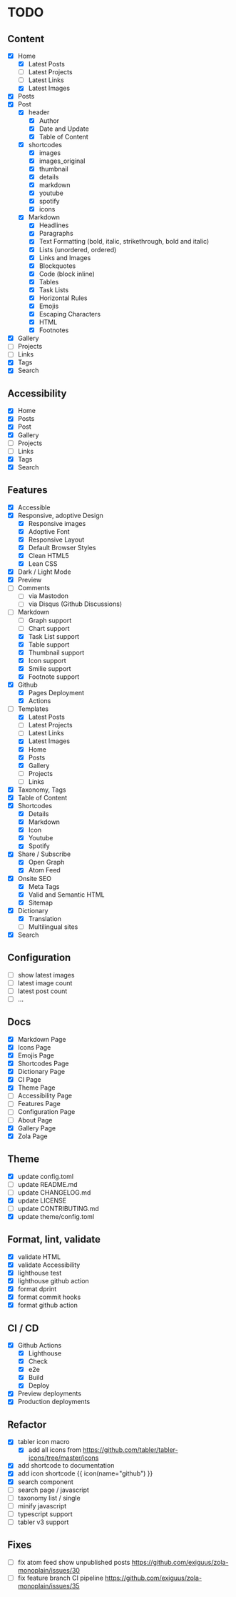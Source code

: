 # TODO

## Content

- [x] Home
  - [x] Latest Posts
  - [ ] Latest Projects
  - [ ] Latest Links
  - [x] Latest Images
- [x] Posts
- [x] Post
  - [x] header
    - [x] Author
    - [x] Date and Update
    - [x] Table of Content
  - [x] shortcodes
    - [x] images
    - [x] images_original
    - [x] thumbnail
    - [x] details
    - [x] markdown
    - [x] youtube
    - [x] spotify
    - [x] icons
  - [x] Markdown
    - [x] Headlines
    - [x] Paragraphs
    - [x] Text Formatting (bold, italic, strikethrough, bold and italic)
    - [x] Lists (unordered, ordered)
    - [x] Links and Images
    - [x] Blockquotes
    - [x] Code (block inline)
    - [x] Tables
    - [x] Task Lists
    - [x] Horizontal Rules
    - [x] Emojis
    - [x] Escaping Characters
    - [x] HTML
    - [x] Footnotes
- [x] Gallery
- [ ] Projects
- [ ] Links
- [x] Tags
- [x] Search

## Accessibility

- [x] Home
- [x] Posts
- [x] Post
- [x] Gallery
- [ ] Projects
- [ ] Links
- [x] Tags
- [x] Search

## Features

- [x] Accessible
- [x] Responsive, adoptive Design
  - [x] Responsive images
  - [x] Adoptive Font
  - [x] Responsive Layout
  - [x] Default Browser Styles
  - [x] Clean HTML5
  - [x] Lean CSS
- [x] Dark / Light Mode
- [x] Preview
- [ ] Comments
  - [ ] via Mastodon
  - [ ] via Disqus (Github Discussions)
- [ ] Markdown
  - [ ] Graph support
  - [ ] Chart support
  - [x] Task List support
  - [x] Table support
  - [x] Thumbnail support
  - [x] Icon support
  - [x] Smilie support
  - [x] Footnote support
- [x] Github
  - [x] Pages Deployment
  - [x] Actions
- [ ] Templates
  - [x] Latest Posts
  - [ ] Latest Projects
  - [ ] Latest Links
  - [x] Latest Images
  - [x] Home
  - [x] Posts
  - [x] Gallery
  - [ ] Projects
  - [ ] Links
- [x] Taxonomy, Tags
- [x] Table of Content
- [x] Shortcodes
  - [x] Details
  - [x] Markdown
  - [x] Icon
  - [x] Youtube
  - [x] Spotify
- [x] Share / Subscribe
  - [x] Open Graph
  - [x] Atom Feed
- [x] Onsite SEO
  - [x] Meta Tags
  - [x] Valid and Semantic HTML
  - [x] Sitemap
- [x] Dictionary
  - [x] Translation
  - [ ] Multilingual sites
- [x] Search

## Configuration

- [ ] show latest images
- [ ] latest image count
- [ ] latest post count
- [ ] ...

## Docs

- [x] Markdown Page
- [x] Icons Page
- [x] Emojis Page
- [x] Shortcodes Page
- [x] Dictionary Page
- [x] CI Page
- [x] Theme Page
- [ ] Accessibility Page
- [ ] Features Page
- [ ] Configuration Page
- [ ] About Page
- [x] Gallery Page
- [x] Zola Page

## Theme

- [x] update config.toml
- [ ] update README.md
- [ ] update CHANGELOG.md
- [x] update LICENSE
- [ ] update CONTRIBUTING.md
- [x] update theme/config.toml

## Format, lint, validate

- [x] validate HTML
- [x] validate Accessibility
- [x] lighthouse test
- [x] lighthouse github action
- [x] format dprint
- [x] format commit hooks
- [x] format github action

## CI / CD

- [x] Github Actions
  - [x] Lighthouse
  - [x] Check
  - [x] e2e
  - [x] Build
  - [x] Deploy
- [x] Preview deployments
- [x] Production deployments

## Refactor

- [x] tabler icon macro
  - [x] add all icons from <https://github.com/tabler/tabler-icons/tree/master/icons>
- [x] add shortcode to documentation
- [x] add icon shortcode {{ icon(name="github") }}
- [x] search component
- [ ] search page / javascript
- [ ] taxonomy list / single
- [ ] minify javascript
- [ ] typescript support
- [ ] tabler v3 support

## Fixes

- [ ] fix atom feed show unpublished posts https://github.com/exiguus/zola-monoplain/issues/30
- [ ] fix feature branch CI pipeline https://github.com/exiguus/zola-monoplain/issues/35
